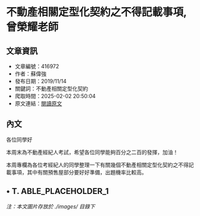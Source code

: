 # 不動產相關定型化契約之不得記載事項,曾榮耀老師

## 文章資訊
- 文章編號：416972
- 作者：蘇偉強
- 發布日期：2019/11/14
- 關鍵詞：不動產相關定型化契約
- 爬取時間：2025-02-02 20:50:04
- 原文連結：[閱讀原文](https://real-estate.get.com.tw/Columns/detail.aspx?no=416972)

## 內文
各位同學好

本周末為不動產經紀人考試，希望各位同學能夠百分之二百的發揮，加油！

本周專欄為各位考經紀人的同學整理一下有關幾個不動產相關定型化契約之不得記載事項，其中有關預售屋部分要好好準備，出題機率比較高。

• T. ABLE_PLACEHOLDER_1
---
*注：本文圖片存放於 ./images/ 目錄下*
